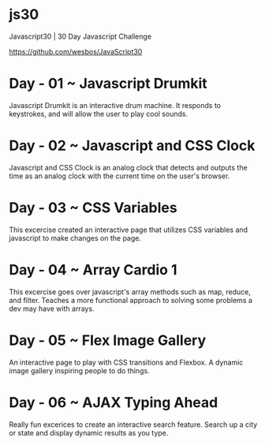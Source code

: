 # js30
Javascript30 | 30 Day Javascript Challenge

https://github.com/wesbos/JavaScript30


# Day - 01 ~ Javascript Drumkit
Javascript Drumkit is an interactive drum machine. It responds to keystrokes, and will allow the user to play cool sounds.


# Day - 02 ~ Javascript and CSS Clock
Javascript and CSS Clock is an analog clock that detects and outputs the time as an analog clock with the current time on the user's browser. 

# Day - 03 ~ CSS Variables
This excercise created an interactive page that utilizes CSS variables and javascript to make changes on the page.

# Day - 04 ~ Array Cardio 1
This excercise goes over javascript's array methods such as map, reduce, and filter. Teaches a more functional approach to solving some problems a dev may have with arrays. 

# Day - 05 ~ Flex Image Gallery
An interactive page to play with CSS transitions and Flexbox. A dynamic image gallery inspiring people to do things.

# Day - 06 ~ AJAX Typing Ahead
Really fun excerices to create an interactive search feature. Search up a city or state and display dynamic results as you type.


